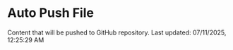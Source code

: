 # Auto Push File

Content that will be pushed to GitHub repository.
Last updated: 07/11/2025, 12:25:29 AM